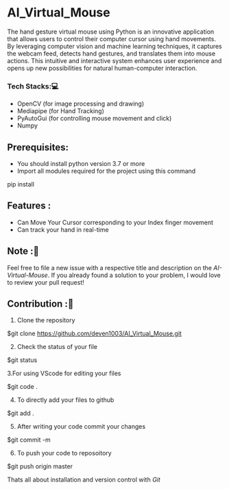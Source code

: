 # AI_Virtual_Mouse

The hand gesture virtual mouse using Python is an innovative application that allows users to control their computer cursor using hand movements. By leveraging computer vision and machine learning techniques, it captures the webcam feed, detects hand gestures, and translates them into mouse actions. This intuitive and interactive system enhances user experience and opens up new possibilities for natural human-computer interaction.

### Tech Stacks:💻
- OpenCV (for image processing and drawing)
- Mediapipe (for Hand Tracking)
- PyAutoGui (for controlling mouse movement and click)
- Numpy

## Prerequisites:
- You should install python version 3.7 or more
- Import all modules required for the project using this command

pip install <module name>


## Features :
* Can Move Your Cursor corresponding to your Index finger movement
* Can track your hand in real-time


## Note :📝 
Feel free to file a new issue with a respective title and description on the *AI-Virtual-Mouse*. If you already found a solution to your problem, I would love to review your pull request! 

## Contribution :📲
1. Clone the repository 

$git clone https://github.com/deven1003/AI_Virtual_Mouse.git

2. Check the status of your file 

$git status


3.For using VScode for editing your files 

$git code .

4. To directly add your files to github

$git add .

5. After writing your code commit your changes 

$git commit -m  <message>

6. To push your code to reposoitory

$git push origin master

Thats all about installation and version control with *Git*

